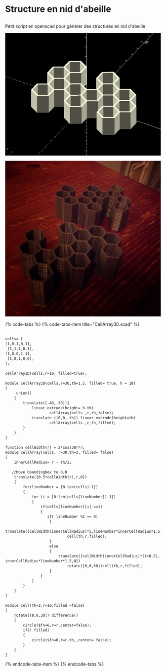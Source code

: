 # Structure en nid d'abeille

## 

Petit script en openscad pour générer des structures en nid d'abeille

![](../.gitbook/assets/image%20%2864%29.png)

![](../.gitbook/assets/image%20%288%29.png)





{% code-tabs %}
{% code-tabs-item title="CellArray3D.scad" %}
```text

cells= [
[1,0,1,0,1],
 [1,1,1,0,1],
[1,0,0,1,1],
 [1,0,1,0,0],
];
 
cellArray3D(cells,r=10, filled=true);
 
module cellArray3D(cells,r=30,th=1.5, filled= true, h = 18)
{
     union()
    {
        translate([-40,-30]){
            linear_extrude(height= h-th)
                    cellArray(cells ,r,th,false);
            translate ([0,0,-th]) linear_extrude(height=th)  
                    cellArray(cells ,r,th,filled);
        }
    }
}
 
function cellWidth(r) = 2*cos(30)*r;
module cellArray(cells, r=30,th=3, filled= false)
{
    innerCellRadius= r - th/2;
 
   //Move boundingbox to 0,0
    translate([0.5*cellWidth(r),r,0])
    {
        for(lineNumber = [0:len(cells)-1])
        {
            for (i = [0:len(cells[lineNumber])-1])
            {
                if(cells[lineNumber][i] ==1)
                {
                   if( lineNumber %2 == 0)
                    {    
                        translate([cellWidth(innerCellRadius)*i,lineNumber*innerCellRadius*1.5,0]) 
                            cell(th,r,filled);
                    }
                    else
                    {            
                        translate([cellWidth(innerCellRadius)*(i+0.5), innerCellRadius*lineNumber*1.5,0]) 
                            rotate([0,0,60])cell(th,r,filled);
                    }
                }
            }       
        }
    }
}
 
module cell(th=2,r=10,filled =false)
{
    rotate([0,0,30]) difference()
    {
        circle($fn=6,r=r,center=false);
        if(! filled)
        {
            circle($fn=6,r=r-th,,center= false);
        }
    }
}

```
{% endcode-tabs-item %}
{% endcode-tabs %}

